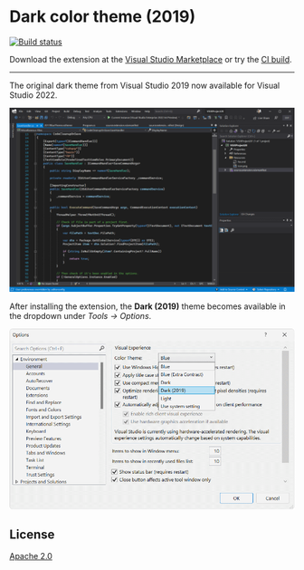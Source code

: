# Dark color theme (2019)
[![Build status](https://ci.appveyor.com/api/projects/status/a2hc6pqx4wvvske4?svg=true)](https://ci.appveyor.com/project/madskristensen/bluecolortheme)

Download the extension at the
[Visual Studio Marketplace](https://marketplace.visualstudio.com/items?itemName=MadsKristensen.BlueColorTheme)
or try the
[CI build](http://vsixgallery.com/extension/DarkTheme2019.7fa839e2-b938-4b1c-9277-edaebe6fdeb5/).

---------------------------------------

The original dark theme from Visual Studio 2019 now available for Visual Studio 2022.

![Dark theme (2019)](art/screenshot.png)

After installing the extension, the **Dark (2019)** theme becomes available in the dropdown under *Tools -> Options*.

![Options dialog](art/options.png)


## License
[Apache 2.0](LICENSE)
